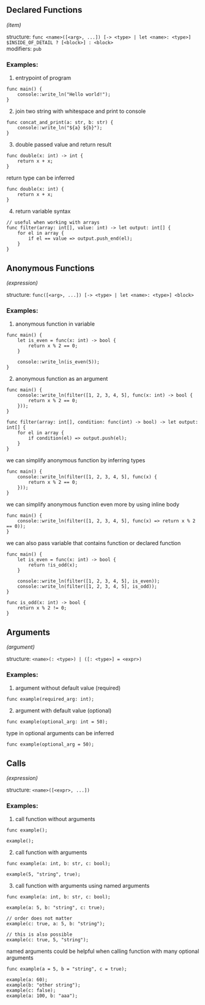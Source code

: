 
## Declared Functions
*(item)*

structure: `func <name>([<arg>, ...]) [-> <type> | let <name>: <type>] $INSIDE_OF_DETAIL ? [<block>] : <block>`\
modifiers: `pub`

### Examples:
1. entrypoint of program
```
func main() {
    console::write_ln("Hello world!");
}
```
2. join two string with whitespace and print to console
```
func concat_and_print(a: str, b: str) {
    console::write_ln("${a} ${b}");
}
```
3. double passed value and return result
```
func double(x: int) -> int {
    return x + x;
}
```
return type can be inferred
```
func double(x: int) {
    return x + x;
}
```
4. return variable syntax
```
// useful when working with arrays
func filter(array: int[], value: int) -> let output: int[] {
    for el in array {
        if el == value => output.push_end(el);
    }
}
```
## Anonymous Functions
*(expression)*

structure: `func([<arg>, ...]) [-> <type> | let <name>: <type>] <block>`

### Examples:
1. anonymous function in variable
```
func main() {
    let is_even = func(x: int) -> bool {
        return x % 2 == 0;
    }

    console::write_ln(is_even(5));
}
```
2. anonymous function as an argument
```
func main() {
    console::write_ln(filter([1, 2, 3, 4, 5], func(x: int) -> bool {
        return x % 2 == 0;
    }));
}

func filter(array: int[], condition: func(int) -> bool) -> let output: int[] {
    for el in array {
        if condition(el) => output.push(el);
    }
}
```
we can simplify anonymous function by inferring types
```
func main() {
    console::write_ln(filter([1, 2, 3, 4, 5], func(x) {
        return x % 2 == 0;
    }));
}
```
we can simplify anonymous function even more by using inline body
```
func main() {
    console::write_ln(filter([1, 2, 3, 4, 5], func(x) => return x % 2 == 0));
}
```
we can also pass variable that contains function or declared function
```
func main() {
    let is_even = func(x: int) -> bool {
        return !is_odd(x);
    }

    console::write_ln(filter([1, 2, 3, 4, 5], is_even));
    console::write_ln(filter([1, 2, 3, 4, 5], is_odd));
}

func is_odd(x: int) -> bool {
    return x % 2 != 0;
}
```

## Arguments
*(argument)*

structure: `<name>(: <type>) | ([: <type>] = <expr>)`

### Examples:
1. argument without default value (required)
```
func example(required_arg: int);
```
2. argument with default value (optional)
```
func example(optional_arg: int = 50);
```
type in optional arguments can be inferred
```
func example(optional_arg = 50);
```
## Calls
*(expression)*

structure: `<name>([<expr>, ...])`

### Examples:
1. call function without arguments
```
func example();

example();
```
2. call function with arguments
```
func example(a: int, b: str, c: bool);

example(5, "string", true);
```
3. call function with arguments using named arguments
```
func example(a: int, b: str, c: bool);

example(a: 5, b: "string", c: true);

// order does not matter
example(c: true, a: 5, b: "string");

// this is also possible
example(c: true, 5, "string");
```
named arguments could be helpful when calling function with many optional arguments
```
func example(a = 5, b = "string", c = true);

example(a: 60);
example(b: "other string");
example(c: false);
example(a: 100, b: "aaa");
```
